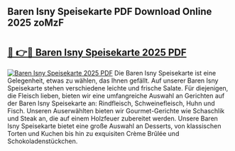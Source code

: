 ## Baren Isny Speisekarte PDF Download Online 2025 zoMzF

# <h2><a href="http://gc8n85.nevu.top/?p=Baren+Isny+Speisekarte">🔗 👉🔴 Baren Isny Speisekarte 2025 PDF</a></h2>

[![Baren Isny Speisekarte 2025 PDF](https://i.imgur.com/dBaPXMq.png)](http://gc8n85.nevu.top/?p=Baren+Isny+Speisekarte)
Die Baren Isny Speisekarte ist eine Gelegenheit, etwas zu wählen, das Ihnen gefällt. Auf unserer Baren Isny Speisekarte stehen verschiedene leichte und frische Salate. Für diejenigen, die Fleisch lieben, bieten wir eine umfangreiche Auswahl an Gerichten auf der Baren Isny Speisekarte an: Rindfleisch, Schweinefleisch, Huhn und Fisch. Unseren Auserwählten bieten wir Gourmet-Gerichte wie Schaschlik und Steak an, die auf einem Holzfeuer zubereitet werden. Unsere Baren Isny Speisekarte bietet eine große Auswahl an Desserts, von klassischen Torten und Kuchen bis hin zu exquisiten Crème Brûlée und Schokoladenstückchen.

